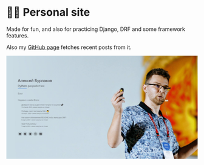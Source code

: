 # 🐱‍💻 Personal site 
Made for fun, and also for practicing Django, DRF and some framework features.

Also my [GitHub page](https://github.com/a-burlakov/a-burlakov) fetches recent posts from it. 

![](docs/screenshot.png)
